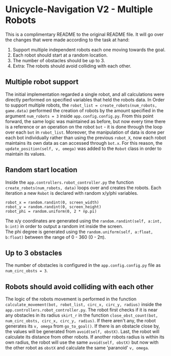 # Unicycle-Navigation V2 - Multiple Robots

This is a complimentary README to the original README file. It will go over the changes that were made according to the task at hand:
1. Support multiple independent robots each one moving towards the goal.
2. Each robot should start at a random location.
3. The number of obstacles should be up to 3.
4. Extra: The robots should avoid colliding with each other.

## Multiple robot support
The initial implementation regarded a single robot, and all calculations were directly performed on specified variables that held the robots data.
In Order to support multiple robots, the `robot_list = create_robots(num_robots, game.data)` 
performed the creation of robots by the amount specified in the argument `num_robots = 3` inside `app.config.config.py`.
From this point forward, the same logic was maintained as before, but now every time there is a reference or an operation on the robot `bot` - 
it is done through the loop over each `bot` in `robot_list`.
Moreover, the manipulation of data is done per each bot individually rather than using the previous `robot_X`, 
now each robot maintains its own data as can accessed through `bot.x`.
For this reason, the `update_position(self, v, omega)` was added to the `Robot` class in order to maintain its values.

## Random start location
Inside the `app.controllers.robot_controller.py` the function `create_robots(num_robots, data)` loops over and creates the robots. 
Each iteration a new `Robot` is declared with random x/y/phi variables.
```
robot_x = random.randint(0, screen_width)
robot_y = random.randint(0, screen_height)
robot_phi = random.uniform(0, 2 * np.pi)
```
The x/y coordinates are generated using the `random.randint(self, a:int, b:int)` in order to output a random int inside the screen.  
The phi degree is generated using the `random.uniform(self, a:float, b:float)` between the range of 0 - 360 (0 - 2π).

## Up to 3 obstacles
The number of obstacles is configured in the `app.config.config.py` file as `num_circ_obsts = 3`.

## Robots should avoid colliding with each other
The logic of the robots movement is performed in the function `calculate_movement(bot, robot_list, circ_x, circ_y, radius)` inside the `app.controllers.robot_controller.py`.
The robot first checks if it is near any obstacles in its radius `skirt_r` in the function `close_obst_count(bot, num_circ_obsts, circ_x, circ_y, radius)`.
If there aren't any, the robot generates its `v, omega` from `go_to_goal()`.
If there is an obstacle close by, the values will be generated from `avoid(self, obstX)`.
Last, the robot will calculate its distance from other robots. If another robots radius is within its own radius, the robot will use the 
same `avoid(self, obstX)` but now with the other robot as `obstX` and calculate the same 'paranoid' `v, omega`.
